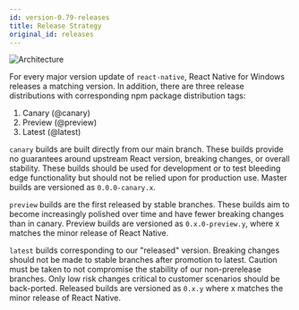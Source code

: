 ```yaml
---
id: version-0.79-releases
title: Release Strategy
original_id: releases
---
```


![Architecture](https://img.shields.io/badge/architecture-new_&_old-green)

For every major version update of `react-native`, React Native for Windows releases a matching version. In addition, there are three release distributions with corresponding npm package distribution tags:
1.	Canary (@canary)
2.	Preview (@preview)
3.	Latest (@latest)

`canary` builds are built directly from our main branch. These builds provide no guarantees around upstream React version, breaking changes, or overall stability. These builds should be used for development or to test bleeding edge functionality but should not be relied upon for production use. Master builds are versioned as `0.0.0-canary.x`.

`preview` builds are the first released by stable branches. These builds aim to become increasingly polished over time and have fewer breaking changes than in canary. Preview builds are versioned as `0.x.0-preview.y`, where x matches the minor release of React Native.

`latest` builds corresponding to our "released" version. Breaking changes should not be made to stable branches after promotion to latest. Caution must be taken to not compromise the stability of our non-prerelease branches. Only low risk changes critical to customer scenarios should be back-ported. Released builds are versioned as `0.x.y` where x matches the minor release of React Native.
